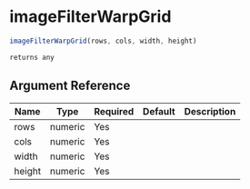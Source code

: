 # imageFilterWarpGrid

```javascript
imageFilterWarpGrid(rows, cols, width, height)
```

```javascript
returns any
```

## Argument Reference

| Name | Type | Required | Default | Description |
| --- | --- | --- | --- | --- |
| rows | numeric | Yes |  |  |
| cols | numeric | Yes |  |  |
| width | numeric | Yes |  |  |
| height | numeric | Yes |  |  |

